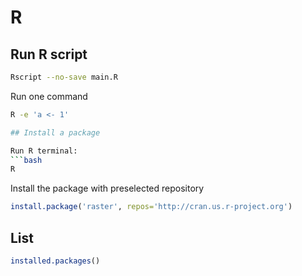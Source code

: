 # R

## Run R script

```bash
Rscript --no-save main.R
```

Run one command
```bash
R -e 'a <- 1'

## Install a package

Run R terminal:
```bash
R
```

Install the package with preselected repository
```r
install.package('raster', repos='http://cran.us.r-project.org')
```

## List
```R
installed.packages()
```
